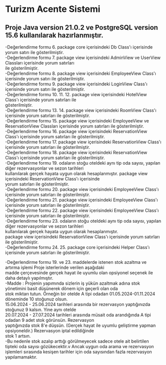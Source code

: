# Turizm Acente Sistemi

## Proje Java version 21.0.2 ve PostgreSQL version 15.6 kullanılarak hazırlanmıştır.

-Değerlendirme formu 6. package core içerisindeki Db Class'ı içerisinde yorum satırı ile gösterilmiştir.<br>
-Değerlendirme formu 7. package view içerisindeki AdminView ve UserView Classları içerisinde yorum satırları<br>
ile gösterilmiştir.<br>
-Değerlendirme formu 8. package view içerisindeki EmployeeView Class'ı içerisinde yorum satırı ile gösterilmiştir.<br>
-Değerlendirme formu 9. package view içerisindeki LoginView Class'ı içerisinde yorum satırı ile gösterilmiştir.<br>
-Değerlendirme formu 10. 11. 12. package view içerisindeki HotelView Class'ı içerisinde yorum satırları ile<br>
gösterilmiştir.<br>
-Değerlendirme formu 13. 14. package view içerisindeki RoomView Class'ı içerisinde yorum satırları ile gösterilmiştir.<br>
-Değerlendirme formu 15. package view içerisindeki EmployeeView ve ReservationView Classları içerisinde yorum satırları 
ile gösterilmiştir.<br>
-Değerlendirme formu 16. package view içerisindeki ReservationView Class'ı içerisinde yorum satırları ile gösterilmiştir.<br>
-Değerlendirme formu 17. package view içerisindeki ReservationView Class'ı içerisinde yorum satırları ile gösterilmiştir.<br>
-Değerlendirme formu 18. package view içerisindeki ReservationView Class'ı içerisinde yorum satırları ile gösterilmiştir.<br>
-Değerlendirme formu 19. odaların stoğu oteldeki aynı tip oda sayısı, yapılan diğer rezervasyonlar ve sezon tarihleri<br>
kullanılarak gerçek hayata uygun olarak hesaplanmıştır. package view içerisindeki ReservationView Class'ı içerisinde<br>
yorum satırları ile gösterilmiştir.<br>
-Değerlendirme formu 20. package view içerisindeki EmployeeView Class'ı içerisinde yorum satırları ile gösterilmiştir.<br>
-Değerlendirme formu 21. package view içerisindeki EmployeeView Class'ı içerisinde yorum satırları ile gösterilmiştir.<br>
-Değerlendirme formu 22. package view içerisindeki EmployeeView Class'ı içerisinde yorum satırları ile gösterilmiştir.<br>
-Değerlendirme formu 23. odaların stoğu oteldeki aynı tip oda sayısı, yapılan diğer rezervasyonlar ve sezon tarihleri<br>
kullanılarak gerçek hayata uygun olarak hesaplanmıştır.<br>
package view içerisindeki ReservationView Class'ı içerisinde yorum satırları ile gösterilmiştir.<br>
-Değerlendirme formu 24. 25. package core içerisindeki Helper Class'ı içerisinde yorum satırları ile gösterilmiştir.<br>

-Değerlendirme formu 19. ve 23. maddelerde istenen stok azaltma ve artırma işlemi Proje isterlerinde verilen aşağıdaki<br>
madde çerçevesinde gerçek hayat ile uyumlu olan opsiyonel seçenek ile daha detaylı yapılmıştır.<br>
-Madde : Projenin yapımında sizlerin iş yükün azaltmak adına stok yönetimini basit düşünerek dönem için geçerli olan oda<br>
stok miktarı tutun. Örneğin bir otelde A tipi odadan 01.05.2024-01.11.2024 döneminde 10 stoğunuz olsun.<br>
15.06.2024 - 25.06.2024 tarihleri arasında bir rezervasyon yaptığınızda stoğunuz 9 kalsın. Yine aynı otelde<br> 
20.07.2024 - 27.07.2024 tarihleri arasında müsait oda arandığında A tipi odadan 9 adet stok görünsün. Rezervasyon<br> 
yaptığınızda stok 8'e düşsün. (Gerçek hayat ile uyumlu geliştirme yapman opsiyoneldir.) Rezervasyon iptal edildiğinde<br> 
stok 1 artsın.<br>
-Bu nedenle stok azalıp arttığı görülmeyecek sadece otele ait belirtilen tipteki oda sayısı gözükecektir.v 
Ancak uygun oda arama ve rezervasyon işlemleri sırasında kesişen tarihler için oda sayısından fazla rezervasyon<br>
yapılamamaktır.<br>
